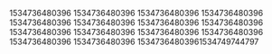 1534736480396
1534736480396
1534736480396
1534736480396
1534736480396
1534736480396
1534736480396
1534736480396
1534736480396
1534736480396
1534736480396
1534736480396
1534736480396
1534736480396
15347364803961534749744797